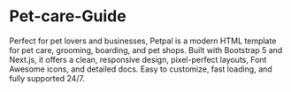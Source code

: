 # Pet-care-Guide
 Perfect for pet lovers and businesses, Petpal is a modern HTML template for pet care, grooming, boarding, and pet shops. Built with Bootstrap 5 and Next.js, it offers a clean, responsive design, pixel-perfect layouts, Font Awesome icons, and detailed docs. Easy to customize, fast loading, and fully supported 24/7.
